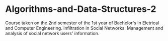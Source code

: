 # Algorithms-and-Data-Structures-2
Course taken on the 2nd semester of the 1st year of Bachelor's in Eletrical and Computer Engineering.
Infiltration in Social Networks: Management and analysis of social network users' information.
